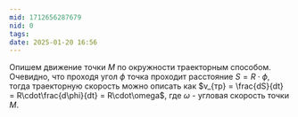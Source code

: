 ```yaml
---
mid: 1712656287679
nid: 0
tags: 
date: 2025-01-20 16:56
---
```

Опишем движение точки $M$ по окружности траекторным способом. Очевидно, что проходя угол $\phi$ точка проходит расстояние $S = R\cdot \phi$, тогда траекторную скорость можно описать как $v_{тр} = \frac{dS}{dt} = R\cdot\frac{d\phi}{dt} = R\cdot\omega$, где $\omega$ - угловая скорость точки $M$.  